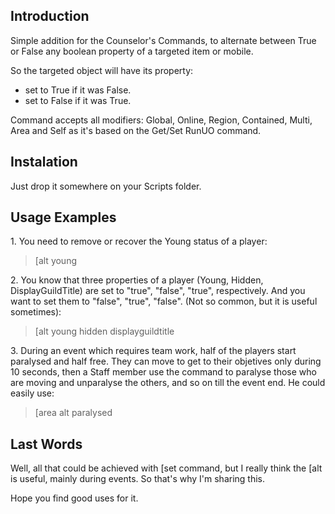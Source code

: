 ## Introduction ##

Simple addition for the Counselor's Commands, to alternate between True or False any boolean property of a targeted item or mobile.

So the targeted object will have its property:

- set to True if it was False.
- set to False if it was True.

Command accepts all modifiers: Global, Online, Region, Contained, Multi, Area and Self as it's based on the Get/Set RunUO command.

## Instalation ##

Just drop it somewhere on your Scripts folder.

## Usage Examples ##

1\. You need to remove or recover the Young status of a player:
> [alt young

2\. You know that three properties of a player (Young, Hidden, DisplayGuildTitle) are set to "true", "false", "true", respectively. And you want to set them to "false", "true", "false". (Not so common, but it is useful sometimes):

> [alt young hidden displayguildtitle

3\. During an event which requires team work, half of the players start paralysed and half free. They can move to get to their objetives only during 10 seconds, then a Staff member use the command to paralyse those who are moving and unparalyse the others, and so on till the event end. He could easily use:

> [area alt paralysed

## Last Words ##

Well, all that could be achieved with [set command, but I really think the [alt is useful, mainly during events. So that's why I'm sharing this.

Hope you find good uses for it.  
